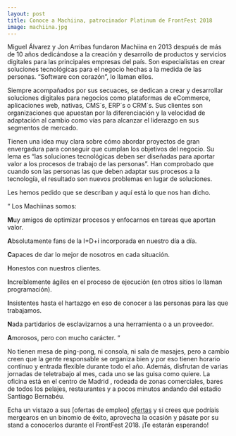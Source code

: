 ```yaml
---
layout: post
title: Conoce a Machiina, patrocinador Platinum de FrontFest 2018
image: machiina.jpg
---
```




Miguel Álvarez y Jon Arribas fundaron Machiina en 2013 después de más de 10 años dedicándose a la creación y desarrollo de productos y servicios digitales para las principales empresas del país. Son especialistas en crear soluciones tecnológicas para el negocio hechas a la medida de las personas. “Software con corazón”, lo llaman ellos.

Siempre acompañados por sus secuaces, se dedican a crear y desarrollar soluciones digitales para negocios como plataformas de eCommerce, aplicaciones web, nativas, CMS´s, ERP´s o CRM´s. Sus clientes son organizaciones que apuestan por la diferenciación y la velocidad de adaptación al cambio como vías para alcanzar el liderazgo en sus segmentos de mercado.

Tienen una idea muy clara sobre cómo abordar proyectos de gran envergadura para conseguir que cumplan los objetivos del negocio. Su lema es “las soluciones tecnológicas deben ser diseñadas para aportar valor a los procesos de trabajo de las personas”. Han comprobado que cuando son las personas las que deben adaptar sus procesos a la tecnología, el resultado son nuevos problemas en lugar de soluciones.

Les hemos pedido que se describan y aquí está lo que nos han dicho.

“ Los Machiinas somos:

**M**uy amigos de optimizar procesos y enfocarnos en tareas que aportan valor.

**A**bsolutamente fans de la I+D+i incorporada en nuestro día a día.

**C**apaces de dar lo mejor de nosotros en cada situación.

**H**onestos con nuestros clientes.

**I**ncreíblemente ágiles en el proceso de ejecución (en otros sitios lo llaman programación).

**I**nsistentes hasta el hartazgo en eso de conocer a las personas para las que trabajamos.

**N**ada partidarios de esclavizarnos a una herramienta o a un proveedor.

**A**morosos, pero con mucho carácter. “

No tienen mesa de ping-pong, ni consola, ni sala de masajes, pero a cambio creen que la gente responsable se organiza bien y por eso tienen horario continuo y entrada flexible durante todo el año. Además, disfrutan de varias jornadas de teletrabajo al mes, cada uno  se las guisa como quiere. La oficina está en el centro de Madrid , rodeada de zonas comerciales, bares de todos los pelajes, restaurantes y a pocos minutos andando del estadio Santiago Bernabéu.

Echa un vistazo a sus [ofertas de empleo] [ofertas] y si crees que podríais mergearos en un binomio de éxito, aprovecha la ocasión y pásate por su stand a conocerlos durante el FrontFest 2018. ¡Te estarán esperando!

[ofertas]: https://machiina.com/empleo/